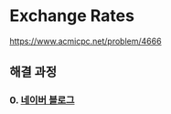 # Exchange Rates
https://www.acmicpc.net/problem/4666
## 해결 과정
### 0. [네이버 블로그](https://blog.naver.com/alsrua7222/222686550759)
